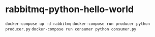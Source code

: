# rabbitmq-python-hello-world
`docker-compose up -d rabbitmq`
`docker-compose run producer python producer.py`
`docker-compose run consumer python consumer.py`
